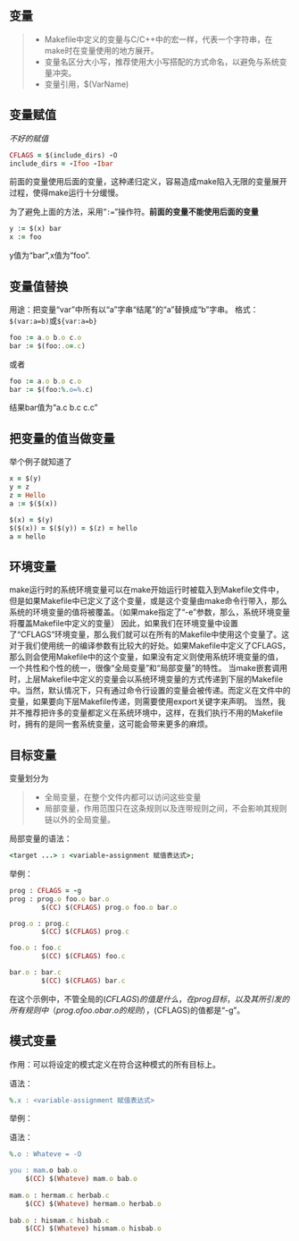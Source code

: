 ## 变量

> * Makefile中定义的变量与C/C++中的宏一样，代表一个字符串，在make时在变量使用的地方展开。
> * 变量名区分大小写，推荐使用大小写搭配的方式命名，以避免与系统变量冲突。
> * 变量引用，$(VarName)

## 变量赋值

*不好的赋值*
```ruby
CFLAGS = $(include_dirs) -O
include_dirs = -Ifoo -Ibar
```
前面的变量使用后面的变量，这种递归定义，容易造成make陷入无限的变量展开过程，使得make运行十分缓慢。

为了避免上面的方法，采用“`:=`”操作符。**前面的变量不能使用后面的变量**

```ruby
y := $(x) bar
x := foo
```
y值为“bar”,x值为“foo”.

## 变量值替换

用途：把变量“var”中所有以“a”字串“结尾”的“a”替换成“b”字串。
格式：`$(var:a=b)`或`${var:a=b}`

```ruby
foo := a.o b.o c.o
bar := $(foo:.o=.c)
```
或者
```ruby
foo := a.o b.o c.o
bar := $(foo:%.o=%.c)
```

结果bar值为“a.c b.c c.c”

## 把变量的值当做变量

举个例子就知道了

```ruby
x = $(y)
y = z
z = Hello
a := $($(x))
```
```ruby
$(x) = $(y)
$($(x)) = $($(y)) = $(z) = hello
a = hello
```
## 环境变量

make运行时的系统环境变量可以在make开始运行时被载入到Makefile文件中，但是如果Makefile中已定义了这个变量，或是这个变量由make命令行带入，那么系统的环境变量的值将被覆盖。（如果make指定了“-e”参数，那么，系统环境变量将覆盖Makefile中定义的变量）
因此，如果我们在环境变量中设置了“CFLAGS”环境变量，那么我们就可以在所有的Makefile中使用这个变量了。这对于我们使用统一的编译参数有比较大的好处。如果Makefile中定义了CFLAGS，那么则会使用Makefile中的这个变量，如果没有定义则使用系统环境变量的值，一个共性和个性的统一，很像“全局变量”和“局部变量”的特性。
当make嵌套调用时，上层Makefile中定义的变量会以系统环境变量的方式传递到下层的Makefile 中。当然，默认情况下，只有通过命令行设置的变量会被传递。而定义在文件中的变量，如果要向下层Makefile传递，则需要使用export关键字来声明。
当然，我并不推荐把许多的变量都定义在系统环境中，这样，在我们执行不用的Makefile时，拥有的是同一套系统变量，这可能会带来更多的麻烦。

## 目标变量

变量划分为

> * 全局变量，在整个文件内都可以访问这些变量
> * 局部变量，作用范围只在这条规则以及连带规则之间，不会影响其规则链以外的全局变量。

局部变量的语法：
```ruby
<target ...> : <variable-assignment 赋值表达式>;
```

举例：

```ruby
prog : CFLAGS = -g
prog : prog.o foo.o bar.o
        $(CC) $(CFLAGS) prog.o foo.o bar.o

prog.o : prog.c
        $(CC) $(CFLAGS) prog.c

foo.o : foo.c
        $(CC) $(CFLAGS) foo.c

bar.o : bar.c
        $(CC) $(CFLAGS) bar.c
```
在这个示例中，不管全局的$(CFLAGS)的值是什么，在prog目标，以及其所引发的所有规则中（prog.o foo.o bar.o的规则），$(CFLAGS)的值都是“-g”。

## 模式变量

作用：可以将设定的模式定义在符合这种模式的所有目标上。

语法：
```ruby
%.x : <variable-assignment 赋值表达式>
```

举例：

语法：
```ruby
%.o : Whateve = -O

you : mam.o bab.o
	$(CC) $(Whateve) mam.o bab.o
    
mam.o : hermam.c herbab.c
	$(CC) $(Whateve) hermam.o herbab.o
    
bab.o : hismam.c hisbab.c
	$(CC) $(Whateve) hismam.o hisbab.o
```



